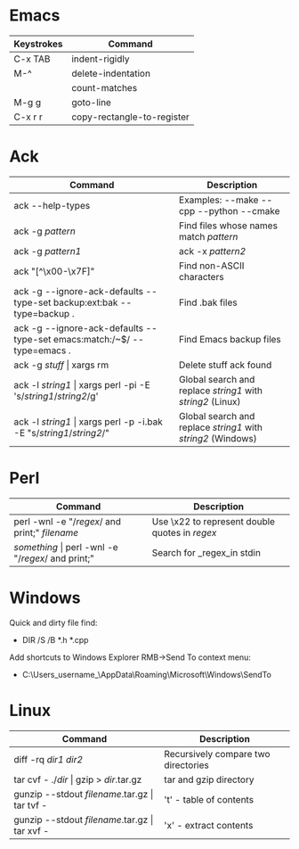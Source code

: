 # Emacs

| Keystrokes | Command    |
|---------|---------------|
| C-x TAB | indent-rigidly
| M-^     | delete-indentation
|         | count-matches
| M-g g   | goto-line
| C-x r r | copy-rectangle-to-register

# Ack

| Command | Description |
|---------|-------------|
| ack --help-types | Examples: --make --cpp --python --cmake
| ack -g _pattern_ | Find files whose names match _pattern_
| ack -g _pattern1_ | ack -x _pattern2_ | Find in files whose names are given in stdin
| ack "\[^\\x00-\\x7F]" | Find non-ASCII characters
| ack -g --ignore-ack-defaults --type-set backup:ext:bak --type=backup . | Find .bak files
| ack -g --ignore-ack-defaults --type-set emacs:match:/~$/ --type=emacs . | Find Emacs backup files
| ack -g _stuff_ \| xargs rm | Delete stuff ack found
| ack -l _string1_ \| xargs perl -pi -E 's/_string1_/_string2_/g' | Global search and replace _string1_ with _string2_ (Linux) 
| ack -l _string1_ \| xargs perl -p -i.bak -E "s/_string1_/_string2_/" | Global search and replace _string1_ with _string2_ (Windows)

# Perl

| Command | Description|
|---------|------------|
| perl -wnl -e "/_regex_/ and print;" _filename_ | Use \\x22 to represent double quotes in _regex_
| _something_ \| perl -wnl -e "/_regex_/ and print;" | Search for _regex_in stdin

# Windows

Quick and dirty file find: 
  * DIR /S /B *.h *.cpp

Add shortcuts to Windows Explorer RMB->Send To context menu:
  * C:\\Users\_username_\\AppData\\Roaming\\Microsoft\\Windows\\SendTo

# Linux

| Command | Description
|---------|-------------|
| diff -rq _dir1_ _dir2_ | Recursively compare two directories
| tar cvf - ./_dir_ \| gzip > _dir_.tar.gz | tar and gzip directory
| gunzip --stdout _filename_.tar.gz \| tar tvf - | 't' - table of contents
| gunzip --stdout _filename_.tar.gz \| tar xvf - | 'x' - extract contents
